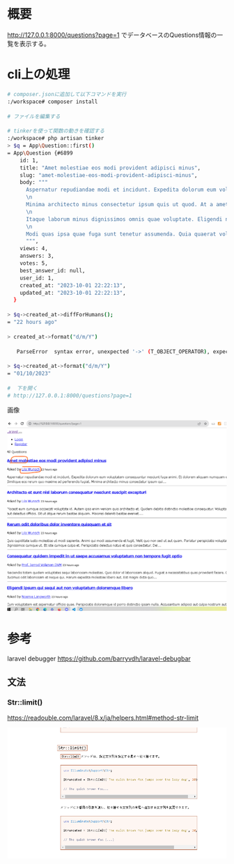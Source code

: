 # 概要
http://127.0.0.1:8000/questions?page=1
でデータベースのQuestions情報の一覧を表示する。

# cli上の処理

```bash
# composer.jsonに追加して以下コマンドを実行
:/workspace# composer install

# ファイルを編集する

# tinkerを使って関数の動きを確認する
:/workspace# php artisan tinker
> $q = App\Question::first()
= App\Question {#6899
    id: 1,
    title: "Amet molestiae eos modi provident adipisci minus",
    slug: "amet-molestiae-eos-modi-provident-adipisci-minus",
    body: """
      Aspernatur repudiandae modi et incidunt. Expedita dolorum eum voluptatem consequuntur nesciunt fuga animi. Et dolorem aliquam numquam et et adipisci. Similique eos rerum quo maxime ad perferendis fugiat.\n
      \n
      Minima architecto minus consectetur ipsum quis ut quod. At a amet ea enim quia quos. Odit veniam vero delectus vero sed. Eum voluptatem vel fugit aperiam exercitationem deserunt nam nobis.\n
      \n
      Itaque laborum minus dignissimos omnis quae voluptate. Eligendi nihil optio porro explicabo cum delectus. Provident inventore quo et delectus incidunt voluptatum. Dolores explicabo nemo aut natus odio quibusdam quaerat delectus.\n
      \n
      Modi quas ipsa quae fuga sunt tenetur assumenda. Quia quaerat voluptate sint esse quo. Aut tempora rerum illum et aut laboriosam voluptatibus.
      """,
    views: 4,
    answers: 3,
    votes: 5,
    best_answer_id: null,
    user_id: 1,
    created_at: "2023-10-01 22:22:13",
    updated_at: "2023-10-01 22:22:13",
  }

> $q->created_at->diffForHumans();
= "22 hours ago"

> created_at->format("d/m/Y")

   ParseError  syntax error, unexpected '->' (T_OBJECT_OPERATOR), expecting ';'.

> $q->created_at->format("d/m/Y")
= "01/10/2023"

#  下を開く
# http://127.0.0.1:8000/questions?page=1
```


画像

![Alt text](image-6.png)

# 参考
laravel debugger
https://github.com/barryvdh/laravel-debugbar

## 文法

### Str::limit()

https://readouble.com/laravel/8.x/ja/helpers.html#method-str-limit

![Alt text](image-43.png)

